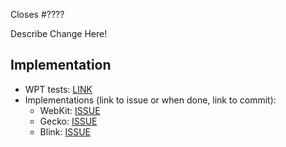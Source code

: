Closes #????

<!--- IF EDITORIAL or CHORE, delete this template -->

Describe Change Here!

## Implementation

* WPT tests: [LINK]()
* Implementations (link to issue or when done, link to commit):
   * WebKit: [ISSUE]()
   * Gecko: [ISSUE]()
   * Blink: [ISSUE]()
